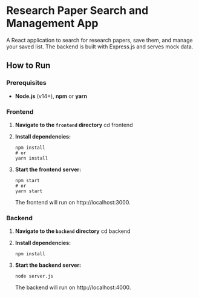 # Research Paper Search and Management App

A React application to search for research papers, save them, and manage your saved list. 
The backend is built with Express.js and serves mock data.

## How to Run

### Prerequisites

- **Node.js** (v14+), **npm** or **yarn**

### Frontend

1. **Navigate to the `frontend` directory**
   cd frontend

2. **Install dependencies:**
    ```
    npm install
    # or
    yarn install
    ```
3. **Start the frontend server:**
    ```
    npm start
    # or
    yarn start
    ```
    The frontend will run on http://localhost:3000.

### Backend

1. **Navigate to the `backend` directory** 
    cd backend

2. **Install dependencies:**
    ```
    npm install
    ```
3. **Start the backend server:**
    ```
    node server.js
    ```
    The backend will run on http://localhost:4000.